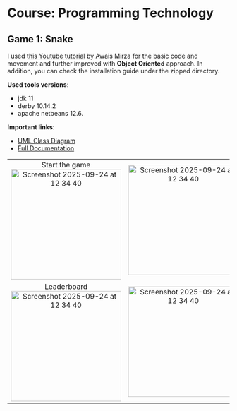 # Course: Programming Technology

## Game 1: Snake


I used [this Youtube tutorial](https://www.youtube.com/watch?v=_SqnzvJuKiA) by Awais Mirza for the basic code and movement and further improved with **Object Oriented** approach. In addition, you can check the installation guide under the zipped directory.

__Used tools versions__:
- jdk 11
- derby 10.14.2
- apache netbeans 12.6.

__Important links__:
- [UML Class Diagram](https://github.com/khongorzulkhenchbish/ELTE_course_projects/blob/main/programming_technology/khongorzul-Snake/workspace/snake-class-diagram.png)
- [Full Documentation](https://github.com/khongorzulkhenchbish/ELTE_course_projects/blob/main/programming_technology/khongorzul-Snake/workspace/khongorzul-assignments-3.pdf)


<table>
  <tr>
    <td align="center">
      Start the game
      <br>
      <img src="https://github.com/user-attachments/assets/88c68373-c11d-48b8-9681-c2778361da1b" alt="Screenshot 2025-09-24 at 12 34 40" height="250">
    </td>
    <td align="center">
      <img src="https://github.com/user-attachments/assets/7f713725-8454-48d3-b12a-41657192674d" alt="Screenshot 2025-09-24 at 12 34 40" height="250">
    </td>
  </tr>
  <tr>
    <td align="center">
      Leaderboard<br>
      <img src="https://github.com/user-attachments/assets/cd6a6598-fc2e-41ec-8330-a3ea0354141e" alt="Screenshot 2025-09-24 at 12 34 40" height="250">
    </td>
    <td align="center">
      <img src="https://github.com/user-attachments/assets/987b8869-8069-4497-aab1-90f8c3801bfb" alt="Screenshot 2025-09-24 at 12 34 40" height="250">
    </td>
  </tr>
</table>
